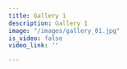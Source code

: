 ```yaml
---
title: Gallery 1
description: Gallery 1
image: "/images/gallery_01.jpg"
is_video: false
video_link: ''

---
```

